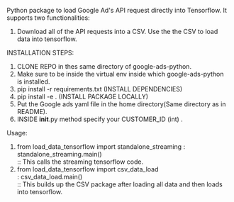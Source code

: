 Python package to load Google Ad's API request directly into Tensorflow. 
It supports two functionalities:
1. Download all of the API requests into a CSV. Use the the CSV to load data into tensorflow. 



INSTALLATION STEPS: 
1. CLONE REPO in thes same directory of google-ads-python.
2. Make sure to be inside the virtual env inside which google-ads-python is installed. 
3. pip install -r requirements.txt   (INSTALL DEPENDENCIES)
4. pip install -e .  (INSTALL PACKAGE LOCALLY)
5. Put the Google ads yaml file in the home directory(Same directory as in README). 
6. INSIDE __init__.py method specify your CUSTOMER_ID (int) . 


Usage:

  1. from load_data_tensorflow import standalone_streaming 
		  : standalone_streaming.main()   
		 :: This calls the streaming tensorflow code.
  2. from load_data_tensorflow import csv_data_load  
		 : csv_data_load.main()  
		 :: This builds up the CSV package after loading all data and then loads into tensorflow. 

